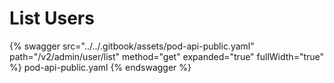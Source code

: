 # List Users

{% swagger src="../../.gitbook/assets/pod-api-public.yaml" path="/v2/admin/user/list" method="get" expanded="true" fullWidth="true" %} pod-api-public.yaml {% endswagger %}
